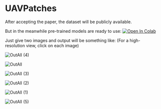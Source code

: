 # UAVPatches

After accepting the paper, the dataset will be publicly available.

But in the meanwhile pre-trained models are ready to use: [![Open In Colab](https://colab.research.google.com/assets/colab-badge.svg)](https://colab.research.google.com/github/farhadinima75/UAVPatches/blob/main/UAVPatches.ipynb)

Just give two images and output will be something like: (For a high-resolution view, click on each image)


![OutAll (4)](https://user-images.githubusercontent.com/64414275/145178798-5240ed92-b1ec-49c4-8898-d75f690490ee.png)

![OutAll](https://user-images.githubusercontent.com/64414275/145178816-3afb077b-b9ff-479a-9a28-c4d8877d1acd.png)

![OutAll (3)](https://user-images.githubusercontent.com/64414275/145178846-39f84455-cbf8-4142-983b-16cbf2643f30.png)

![OutAll (2)](https://user-images.githubusercontent.com/64414275/145178879-75809765-e530-4f5e-8ef4-a3e7e1b228da.png)

![OutAll (1)](https://user-images.githubusercontent.com/64414275/145178888-f5c43580-92a5-4afd-bc28-f8463f5f21f6.png)

![OutAll (5)](https://user-images.githubusercontent.com/64414275/145178949-1068ea2b-3845-48a0-886f-d8e5c916f447.png)

